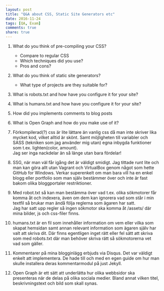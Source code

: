 ```yaml
---
layout: post
title: "Q&A about CSS, Static Site Generators etc"
date: 2016-11-24
tags: [QA, Exam]
comments: true
share: true
---
```


1. What do you think of pre-compiling your CSS?
    * Compare to regular CSS
    * Which techniques did you use?
    * Pros and cons?
2. What do you think of static site generators?
    * What type of projects are they suitable for?
3. What is robots.txt and how have you configure it for your site?
4. What is humans.txt and how have you configure it for your site?
5. How did you implements comments to blog posts
6. What is Open Graph and how do you make use of it?


1. Förkompilerad(?) css är lite lättare än vanlig css då man inte skriver lika
mycket kod, vilket alltid är skönt. Samt möjligheten till variabler och SASS 
(tekniken som jag använder mig utan) egna inbygda funktioner som t.ex.
lighten(color, amount).  
Jag ser inga nackdelar än så länge utan bara fördelar!

2. SSG, när man väl får igång det är väldigt smidigt. Jag tittade runt lite och
man kan göra allt utan Vagrant och VirtualBox genom något som hette GitHub for
Windows. Verkar superenkelt om man bara vill ha en enkel blogg eller portfolio
som man själv bestämmer över och inte är fast bakom olika bloggportaler
restriktioner.

3. Med robot.txt så kan man bestämma över vad t.ex. olika sökmotorer får komma
åt och indexera, även om dem kan ignorera vad som står i min textfil så brukar
man ändå följa reglerna som ägaren har satt.  
Jag har satt upp regler så ingen sökmotor ska komma åt /assets/ där mina bilder,
js och css-filer finns.

4. humans.txt är en fil som innehåller information om vem eller vilka som skapat
hemsidan samt annan relevant information som ägaren själv har valt att skriva
dit. Där finns egentligen inget rätt eller fel sätt att skriva som med
robots.txt där man behöver skriva rätt så sökmotorerna vet vad som gäller.

5. Kommentarer på mina blogginlägg erbjuds via Disqus. Det var väldigt enkelt
att implementera. De hade till och med en egen guide om hur man skulle
installera deras kommentarmodul på just Jekyll.

6. Open Graph är ett sätt att underlätta hur olika webbsidor ska presenteras när
de delas på olika sociala medier. Bland annat vilken titel, beskrivningstext och
bild som skall synas.


